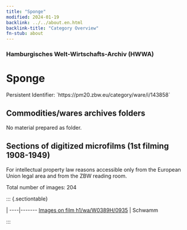 ```yaml
---
title: "Sponge"
modified: 2024-01-19
backlink: ../../about.en.html
backlink-title: "Category Overview"
fn-stub: about
---
```


### Hamburgisches Welt-Wirtschafts-Archiv (HWWA)

# Sponge

<div class="hint">Persistent Identifier: `https://pm20.zbw.eu/category/ware/i/143858`</div>







## Commodities/wares archives folders





No material prepared as folder.



<a id="filmsections" />

## Sections of digitized microfilms (1st filming 1908-1949)

<p>For intellectual property law reasons accessible only from the European Union legal area and from the ZBW reading room.</p>



<p>Total number of images: 204</p>




::: {.sectiontable}

 | 
----|-------
<a class="btn" href="https://pm20.zbw.eu/film/h1/wa/W0389H/0935" rel="nofollow">Images on film h1/wa/W0389H/0935</a> | Schwamm


:::
















